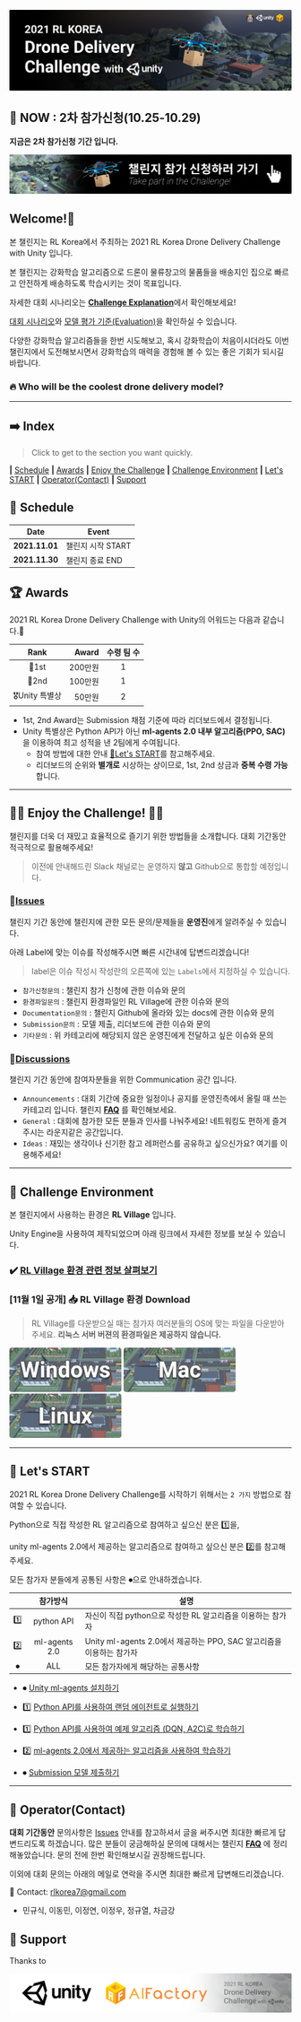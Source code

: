 <p align= "center">
  <img src="./images/main.png" />
</p>

## 📣 NOW : 2차 참가신청(10.25-10.29)

**지금은 2차 참가신청 기간 입니다.** 

[![](./images/button.png)](https://unitysoftware.co1.qualtrics.com/jfe/form/SV_3ruLbftc809bXoy)

## Welcome!👋

본 챌린지는 RL Korea에서 주최하는 2021 RL Korea Drone Delivery Challenge with Unity 입니다. 

본 챌린지는 강화학습 알고리즘으로 드론이 물류창고의 물품들을 배송지인 집으로 빠르고 안전하게 배송하도록 학습시키는 것이 목표입니다. 

자세한 대회 시나리오는 [**Challenge Explanation**](https://github.com/reinforcement-learning-kr/2021_RLKR_Drone_Delivery_Challenge_with_Unity/blob/master/docs/explanation.md)에서 확인해보세요! 

[대회 시나리오](https://github.com/reinforcement-learning-kr/2021_RLKR_Drone_Delivery_Challenge_with_Unity/blob/master/docs/explanation.md#senario)와 [모델 평가 기준(Evaluation)](https://github.com/reinforcement-learning-kr/2021_RLKR_Drone_Delivery_Challenge_with_Unity/blob/master/docs/explanation.md#evaluation)을 확인하실 수 있습니다.

다양한 강화학습 알고리즘들을 한번 시도해보고, 혹시 강화학습이 처음이시더라도 이번 챌린지에서 도전해보시면서 강화학습의 매력을 경험해 볼 수 있는 좋은 기회가 되시길 바랍니다.

### 🔥 Who will be the coolest drone delivery model?

---
## ➡️ Index

> Click to get to the section you want quickly.

**|** [Schedule](https://github.com/reinforcement-learning-kr/2021_RLKR_Drone_Delivery_Challenge_with_Unity#-schedule) **|** [Awards](https://github.com/reinforcement-learning-kr/2021_RLKR_Drone_Delivery_Challenge_with_Unity#-awards) **|** [Enjoy the Challenge](https://github.com/reinforcement-learning-kr/2021_RLKR_Drone_Delivery_Challenge_with_Unity#-enjoy-the-challenge-) **|** [Challenge Environment](https://github.com/reinforcement-learning-kr/2021_RLKR_Drone_Delivery_Challenge_with_Unity#-challenge-environment) **|** [Let's START](https://github.com/reinforcement-learning-kr/2021_RLKR_Drone_Delivery_Challenge_with_Unity#-lets-start) **|** [Operator(Contact)](https://github.com/reinforcement-learning-kr/2021_RLKR_Drone_Delivery_Challenge_with_Unity#-operatorcontact) **|** [Support](https://github.com/reinforcement-learning-kr/2021_RLKR_Drone_Delivery_Challenge_with_Unity#-support)


## 📅 Schedule
|Date|Event|
|-|-|
|**2021.11.01**|챌린지 시작 START|
|**2021.11.30**|챌린지 종료 END|


## 🏆 Awards
2021 RL Korea Drone Delivery Challenge with Unity의 어워드는 다음과 같습니다.🎉

|Rank|Award|수령 팀 수|
|:-:|-:|:-:|
|🥇1st|200만원|1|
|🥈2nd|100만원|1|
|🎖Unity 특별상|50만원|2|

- 1st, 2nd Award는 Submission 채점 기준에 따라 리더보드에서 결정됩니다.
- Unity 특별상은 Python API가 아닌 **ml-agents 2.0 내부 알고리즘(PPO, SAC)** 을 이용하여 최고 성적을 낸 2팀에게 수여됩니다.
  - 참여 방법에 대한 안내 [🚀Let's START](https://github.com/reinforcement-learning-kr/2021_RLKR_Drone_Delivery_Challenge_with_Unity#-lets-start)를 참고해주세요.
  - 리더보드의 순위와 **별개로** 시상하는 상이므로, 1st, 2nd 상금과 **중복 수령 가능** 합니다.

---
## 👩‍💻 Enjoy the Challenge! 👨‍💻

챌린지를 더욱 더 재밌고 효율적으로 즐기기 위한 방법들을 소개합니다. 대회 기간동안 적극적으로 활용해주세요!

> 이전에 안내해드린 Slack 채널로는 운영하지 **않고** Github으로 통합할 예정입니다.

### 🔴[Issues](https://github.com/reinforcement-learning-kr/2021_RLKR_Drone_Delivery_Challenge_with_Unity/issues)

챌린지 기간 동안에 챌린지에 관한 모든 문의/문제들을 **운영진**에게 알려주실 수 있습니다. 

아래 Label에 맞는 이슈를 작성해주시면 빠른 시간내에 답변드리겠습니다! 

> label은 이슈 작성시 작성란의 오른쪽에 있는 `Labels`에서 지정하실 수 있습니다.

- `참가신청문의` : 챌린지 참가 신청에 관한 이슈와 문의
- `환경파일문의` : 챌린지 환경파일인 RL Village에 관한 이슈와 문의
- `Documentation문의` : 챌린지 Github에 올라와 있는 docs에 관한 이슈와 문의
- `Submission문의` : 모델 제출, 리더보드에 관한 이슈와 문의
- `기타문의` : 위 카테고리에 해당되지 않은 운영진에게 전달하고 싶은 이슈와 문의

### 🔵[Discussions](https://github.com/reinforcement-learning-kr/2021_RLKR_Drone_Delivery_Challenge_with_Unity/discussions)

챌린지 기간 동안에 참여자분들을 위한 Communication 공간 입니다.

- `Announcements` : 대회 기간에 중요한 일정이나 공지를 운영진측에서 올릴 때 쓰는 카테고리 입니다. 챌린지 **[FAQ](https://github.com/reinforcement-learning-kr/2021_RLKR_Drone_Delivery_Challenge_with_Unity/discussions/2)** 를 확인해보세요.
- `General` : 대회에 참가한 모든 분들과 인사를 나눠주세요! 네트워킹도 편하게 즐겨주시는 라운지같은 공간입니다.
- `Ideas` : 재밌는 생각이나 신기한 참고 레퍼런스를 공유하고 싶으신가요? 여기를 이용해주세요!

---
## 🏡 Challenge Environment

본 챌린지에서 사용하는 환경은 **RL Village** 입니다. 

Unity Engine을 사용하여 제작되었으며 아래 링크에서 자세한 정보를 보실 수 있습니다.

### ✔️ [RL Village 환경 관련 정보 살펴보기](https://github.com/reinforcement-learning-kr/rlkorea_drone_challenge/blob/master/docs/rl_village_info.md)

### [11월 1일 공개] 📥 RL Village 환경 Download

> RL Village를 다운받으실 때는 참가자 여러분들의 OS에 맞는 파일을 다운받아주세요. **리눅스 서버 버젼의 환경파일은 제공하지 않습니다.**

[<img src="./images/windows_button.png" width="200" />]()
[<img src="./images/mac_button.png" width="200" />]()
[<img src="./images/linux_button.png" width="200" />]()


---
## 🚀 Let's START

2021 RL Korea Drone Delivery Challenge를 시작하기 위해서는 `2 가지` 방법으로 참여할 수 있습니다. 

Python으로 직접 작성한 RL 알고리즘으로 참여하고 싶으신 분은 1️⃣을, 

unity ml-agents 2.0에서 제공하는 알고리즘으로 참여하고 싶으신 분은 2️⃣를 참고해주세요. 

모든 참가자 분들에게 공통된 사항은 ⏺으로 안내하겠습니다.

||참가방식|설명|
|:-:|:-:|-|
|1️⃣|python API|자신이 직접 python으로 작성한 RL 알고리즘을 이용하는 참가자|
|2️⃣|ml-agents 2.0|Unity ml-agents 2.0에서 제공하는 PPO, SAC 알고리즘을 이용하는 참가자|
|⏺|ALL|모든 참가자에게 해당하는 공통사항|

- ⏺ [Unity ml-agents 설치하기](https://github.com/reinforcement-learning-kr/2021_RLKR_Drone_Delivery_Challenge_with_Unity/blob/master/docs/unity_ml-agents_install.md)

- 1️⃣ [Python API를 사용하여 랜덤 에이전트로 실행하기](https://github.com/reinforcement-learning-kr/2021_RLKR_Drone_Delivery_Challenge_with_Unity/blob/master/docs/run_with_random_agent.md)

- 1️⃣ [Python API를 사용하여 예제 알고리즘 (DQN, A2C)로 학습하기](https://github.com/reinforcement-learning-kr/2021_RLKR_Drone_Delivery_Challenge_with_Unity/blob/master/docs/run_with_baseline_dqn_a2c.md)

- 2️⃣ [ml-agents 2.0에서 제공하는 알고리즘을 사용하여 학습하기](https://github.com/reinforcement-learning-kr/2021_RLKR_Drone_Delivery_Challenge_with_Unity/blob/master/docs/run_with_ml-agents.md)

- ⏺ [Submission 모델 제출하기](https://github.com/reinforcement-learning-kr/2021_RLKR_Drone_Delivery_Challenge_with_Unity/blob/master/docs/submission.md)

---
## 👥 Operator(Contact)

**대회 기간동안** 문의사항은 [Issues](https://github.com/reinforcement-learning-kr/2021_RLKR_Drone_Delivery_Challenge_with_Unity#issues) 안내를 참고하셔서 글을 써주시면 최대한 빠르게 답변드리도록 하겠습니다. 많은 분들이 궁금해하실 문의에 대해서는 챌린지 **[FAQ](https://github.com/reinforcement-learning-kr/2021_RLKR_Drone_Delivery_Challenge_with_Unity/discussions/2)** 에 정리해놓았습니다. 문의 전에 한번 확인해보시길 권장해드립니다. 

이외에 대회 문의는 아래의 메일로 연락을 주시면 최대한 빠르게 답변해드리겠습니다.

📧 Contact: rlkorea7@gmail.com

- 민규식, 이동민, 이정연, 이정우, 정규열, 차금강 


## 💙 Support

Thanks to

<p align= "center">
  <img src="./images/support.png" />
</p>
